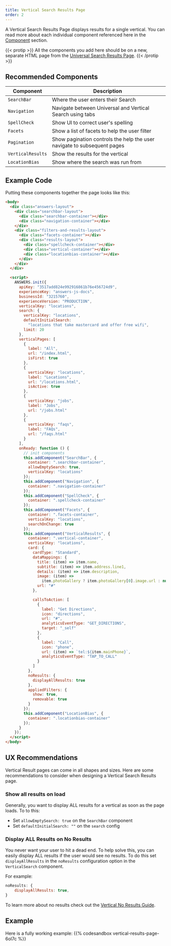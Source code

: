 ```yaml
---
title: Vertical Search Results Page
order: 2
---
```


A Vertical Search Results Page displays results for a single vertical. You can read more about each individual component referenced here in the [Component](/components) section. 

{{< protip >}}
   All the components you add here should be on a new, separate HTML page from the [Universal Search Results Page](/pages/universal-search-results-page). 
{{< /protip >}}

## Recommended Components

| Component         | Description                                                             |
| ----------------- | ----------------------------------------------------------------------- |
| `SearchBar`       | Where the user enters their Search                                      |
| `Navigation`      | Navigate between Universal and Vertical Search using tabs               |
| `SpellCheck`      | Show UI to correct user's spelling                                      |
| `Facets`          | Show a list of facets to help the user filter                           |
| `Pagination`      | Show pagination controls the help the user navigate to subsequent pages |
| `VerticalResults` | Show the results for the vertical                                       |
| `LocationBias`    | Show where the search was run from                                      |

## Example Code

Putting these components together the page looks like this:

```html title=vertical-search.html
<body>
  <div class="answers-layout">
    <div class="searchbar-layout">
      <div class="searchbar-container"></div>
      <div class="navigation-container"></div>
    </div>
    <div class="filters-and-results-layout">
      <div class="facets-container"></div>
      <div class="results-layout">
        <div class="spellcheck-container"></div>
        <div class="vertical-container"></div>
        <div class="locationbias-container"></div>
      </div>
    </div>
  </div>

  <script>
    ANSWERS.init({
      apiKey: "3517add824e992916861b76e456724d9",
      experienceKey: "answers-js-docs",
      businessId: "3215760",
      experienceVersion: "PRODUCTION",
      verticalKey: "locations",
      search: {
        verticalKey: "locations",
        defaultInitialSearch:
          "locations that take mastercard and offer free wifi",
        limit: 20
      },
      verticalPages: [
        {
          label: "All",
          url: "/index.html",
          isFirst: true
        },
        {
          verticalKey: "locations",
          label: "Locations",
          url: "/locations.html",
          isActive: true
        },
        {
          verticalKey: "jobs",
          label: "Jobs",
          url: "/jobs.html"
        },
        {
          verticalKey: "faqs",
          label: "FAQs",
          url: "/faqs.html"
        }
      ],
      onReady: function () {
        // init components
        this.addComponent("SearchBar", {
          container: ".searchbar-container",
          allowEmptySearch: true,
          verticalKey: "locations"
        });
        this.addComponent("Navigation", {
          container: ".navigation-container"
        });
        this.addComponent("SpellCheck", {
          container: ".spellcheck-container"
        });
        this.addComponent("Facets", {
          container: ".facets-container",
          verticalKey: "locations",
          searchOnChange: true
        });
        this.addComponent("VerticalResults", {
          container: ".vertical-container",
          verticalKey: "locations",
          card: {
            cardType: "Standard",
            dataMappings: {
              title: (item) => item.name,
              subtitle: (item) => item.address.line1,
              details: (item) => item.description,
              image: (item) =>
                item.photoGallery ? item.photoGallery[0].image.url : null,
              url: "#"
            },

            callsToAction: [
              {
                label: "Get Directions",
                icon: "directions",
                url: "#",
                analyticsEventType: "GET_DIRECTIONS",
                target: "_self"
              },
              {
                label: "Call",
                icon: "phone",
                url: (item) => `tel:${item.mainPhone}`,
                analyticsEventType: "TAP_TO_CALL"
              }
            ]
          },
          noResults: {
            displayAllResults: true
          },
          appliedFilters: {
            show: true,
            removable: true
          }
        });
        this.addComponent("LocationBias", {
          container: ".locationbias-container"
        });
      }
    });
  </script>
</body>

```

## UX Recommendations

Vertical Result pages can come in all shapes and sizes. Here are some recommendations
to consider when designing a Vertical Search Results page.

### Show all results on load

Generally, you want to display ALL results for a vertical as soon as the page loads. To
to this:

- Set `allowEmptySearch: true` on the `SearchBar` component
- Set `defaultInitialSearch: ""` on the `search` config

### Display ALL Results on No Results

You never want your user to hit a dead end. To help solve this, you can easily
display ALL results if the user would see no results. To do this set `displayAllResults`
in the `noResults` configuration option in the `VerticalSearch` component.

For example:

```js
noResults: {
	displayAllResults: true,
}
```

To learn more about no results check out the [Vertical No Results Guide](/guides/vertical-no-results).

## Example

Here is a fully working example:
{{% codesandbox vertical-results-page-6ol7c %}}

